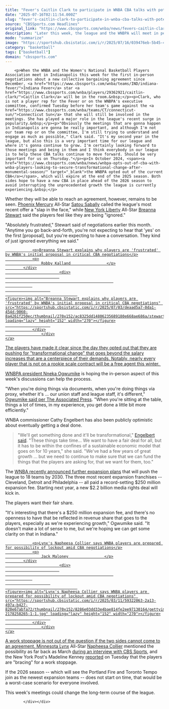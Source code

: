 ```yaml
---
title: "Fever's Caitlin Clark to participate in WNBA CBA talks with potential work stoppage looming"
date: "2025-07-16T02:11:54.000Z"
slug: "fever's-caitlin-clark-to-participate-in-wnba-cba-talks-with-potential-work-stoppage-looming"
source: "CBSSports.com Headlines"
original_link: "https://www.cbssports.com/wnba/news/fevers-caitlin-clark-to-participate-in-wnba-cba-talks-with-potential-work-stoppage-looming/"
description: "Later this week, the league and the WNBPA will meet in person for the first time since December"
mode: "summarize"
image: "https://sportshub.cbsistatic.com/i/r/2025/07/16/039476eb-5b45-4f1d-a295-bf0f5fa5a449/thumbnail/1200x675/851e76815ef045e056f69ed430c218be/cc-715-getty.png"
category: "basketball"
tags: ["basketball"]
domain: "cbssports.com"
---
```

<div id="readability-page-1" class="page"><div>
        
        
                            
                
        <p>When the WNBA and the Women's National Basketball Players Association meet in Indianapolis this week for the first in-person negotiations about a new collective bargaining agreement since December, <a href="https://www.cbssports.com/wnba/teams/IND/indiana-fever/">Indiana Fever</a> star <a href="https://www.cbssports.com/wnba/players/29362921/caitlin-clark/">Caitlin Clark</a> will be in the room.&nbsp;</p><p>Clark, who is not a player rep for the Fever or on the WNBPA's executive committee, confirmed Tuesday before her team's game against the <a href="https://www.cbssports.com/wnba/teams/CT/connecticut-sun/">Connecticut Sun</a> that she will still be involved in the meetings. She has played a major role in the league's recent surge in popularity.&nbsp;</p><p>"Obviously the meetings that are gonna happen in Indianapolis are gonna be really important, and although I'm not our team rep or on the committee, I'm still trying to understand and engage as much as possible," Clark said. "It's my second year in the league, but also this is a very important time for our league and where it's gonna continue to grow. I'm certainly looking forward to those meetings and being in them and I think everybody in our league is to help these CBA talks continue to move forward. Should be very important for us on Thursday."</p><p>In October 2024, <span><a href="https://www.cbssports.com/wnba/news/wnbpa-opts-out-of-cba-with-wnba-players-looking-to-secure-transformational-change-after-monumental-season/" target="_blank">the WNBPA opted out of the current CBA</a></span>, which will expire at the end of the 2025 season. Both sides hope to have a new CBA in place ahead of the 2026 season to avoid interrupting the unprecedented growth the league is currently experiencing.&nbsp;</p>
        


<p>Whether they will be able to reach an agreement, however, remains to be seen. <a href="https://www.cbssports.com/wnba/teams/PHO/phoenix-mercury/">Phoenix Mercury</a> All-Star <a href="https://www.cbssports.com/wnba/players/26677941/satou-sabally/">Satou Sabally</a> called the league's most recent offer a "slap in the face," while <a href="https://www.cbssports.com/wnba/teams/NYL/new-york-liberty/">New York Liberty</a> All-Star <a href="https://www.cbssports.com/wnba/players/26678022/breanna-stewart/">Breanna Stewart</a> said the players feel like they are being "ignored."</p><p>"Absolutely frustrated," Stewart said of negotiations earlier this month. "Anytime you go back-and-forth, you're not expecting to hear that 'yes' on the first [proposal], but you're expecting to have a conversation. They kind of just ignored everything we said."</p><a href="https://www.cbssports.com/wnba/news/breanna-stewart-explains-why-players-are-frustrated-by-wnbas-initial-proposal-in-critical-cba-negotiations/" target="_blank">
        <div>
            <div>
                
                <p>Breanna Stewart explains why players are 'frustrated' by WNBA's initial proposal in critical CBA negotiations</p>
                <p>
                    Robby Kalland                </p>
            </div>
                            <div>
                            
                                                    
                
                        
                                    
    <figure><img alt="Breanna Stewart explains why players are 'frustrated' by WNBA's initial proposal in critical CBA negotiations" src="https://sportshub.cbsistatic.com/i/r/2025/07/03/deaad5a7-0da1-454d-9060-8a4261f250ec/thumbnail/270x152/ac8325dd14806235689180e668ae686a/stewart.jpg" loading="lazy" height="152" width="270"></figure>
                        
                </div>
                    </div>
    </a>
<p>The players have made it clear since the day they opted out that they are pushing for "transformational change" that goes beyond the salary increases that are a centerpiece of their demands. Notably, nearly every player that is not on a rookie scale contract will be a free agent this winter.&nbsp;</p>
        

<p>WNBPA president <a href="https://www.cbssports.com/wnba/players/1980587/nneka-ogwumike/">Nneka Ogwumike</a> is hoping the in-person aspect of this week's discussions can help the process.&nbsp;</p><p>"When you're doing things via documents, when you're doing things via proxy, whether it's ... our union staff and league staff, it's different," <a href="https://apnews.com/article/wnba-cba-allstar-254996a5442b9995f0d5d54219f3d874" target="_blank" rel="nofollow">Ogwumike said per The Associated Press</a>. "When you're sitting at the table, things a lot of times, in my experience, you get done a little bit more efficiently."</p><p>WNBA commissioner Cathy Engelbert has also been publicly optimistic about eventually getting a deal done.&nbsp;</p>
        

<blockquote><p>"We'll get something done and it'll be transformational," <a href="https://apnews.com/article/wnba-cba-allstar-254996a5442b9995f0d5d54219f3d874" target="_blank" rel="nofollow">Engelbert said</a>. "These things take time... We want to have a fair deal for all, but it has to be within the confines of a sustainable economic model that goes on for 10 years," she said. "We've had a few years of great growth ... but we need to continue to make sure that we can fund the things that the players are asking for, that we want for them, too."</p></blockquote><p>The <span><a href="https://www.cbssports.com/wnba/news/wnba-expansion-seven-lingering-questions-as-the-league-adds-teams-in-cleveland-detroit-and-philadelphia/" target="_blank">WNBA recently announced further expansion plans</a></span> that will push the league to 18 teams by 2030. The three most recent expansion franchises -- Cleveland, Detroit and Philadelphia -- all paid a record-setting $250 million expansion fee. Starting next year, a new $2.2 billion media rights deal will kick in.&nbsp;</p><p>The players want their fair share.&nbsp;</p><p>"It's interesting that there's a $250 million expansion fee, and there's no openness to have that be reflected in revenue share that goes to the players, especially as we're experiencing growth," Ogwumike said. "It doesn't make a lot of sense to me, but we're hoping we can get some clarity on that in Indiana."</p><a href="https://www.cbssports.com/wnba/news/lynxs-napheesa-collier-says-wnba-players-are-prepared-for-possibility-of-lockout-amid-cba-negotiations/" target="_blank">
        <div>
            <div>
                
                <p>Lynx's Napheesa Collier says WNBA players are prepared for possibility of lockout amid CBA negotiations</p>
                <p>
                    Jack Maloney                </p>
            </div>
                            <div>
                            
                                                    
                
                        
                                    
    <figure><img alt="Lynx's Napheesa Collier says WNBA players are prepared for possibility of lockout amid CBA negotiations" src="https://sportshub.cbsistatic.com/i/r/2025/03/11/59322063-2a13-497a-b427-820e67abfa72/thumbnail/270x152/8286e03dd33e4bae814fe2ee97130164/gettyimages-2178258265-1-1.jpg" loading="lazy" height="152" width="270"></figure>
                        
                </div>
                    </div>
    </a>
<p>A work stoppage is not out of the question if the two sides cannot come to an agreement. <a href="https://www.cbssports.com/wnba/teams/MIN/minnesota-lynx/">Minnesota Lynx</a> All-Star <a href="https://www.cbssports.com/wnba/players/26677824/napheesa-collier/">Napheesa Collier</a> mentioned the possibility as far back as March <span><a href="https://www.cbssports.com/wnba/news/lynxs-napheesa-collier-says-wnba-players-are-prepared-for-possibility-of-lockout-amid-cba-negotiations/" target="_blank">during an interview with CBS Sports</a></span>, and the New York Post's Madeline Kenney <a href="https://x.com/madkenney/status/1945283738038050864" target="_blank" rel="nofollow">reported</a> on Tuesday that the players are "bracing" for a work stoppage.&nbsp;</p><p>If the 2026 season -- which will see the Portland Fire and Toronto Tempo join as the newest expansion teams -- does not start on time, that would be a worst-case scenario for everyone involved.&nbsp;</p>
        

<p>This week's meetings could change the long-term course of the league. &nbsp;</p>


        
            </div></div>